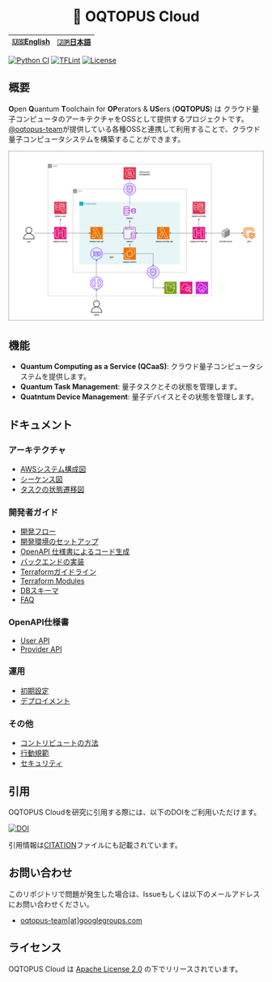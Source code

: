 <div align="center">

<h1> 🐙 OQTOPUS Cloud </h1>

<table>
  <thead>
    <tr>
      <th style="text-align:center"><a href="../">🇺🇸English</a></th>
      <th style="text-align:center"><a href="../jp/">🇯🇵日本語</a></th>
    </tr>
  </thead>
</table>

</div>

[![Python CI](https://github.com/oqtopus-team/oqtopus-cloud/actions/workflows/python-ci.yaml/badge.svg)](https://github.com/oqtopus-team/oqtopus-cloud/actions/workflows/python-ci.yaml) [![TFLint](https://github.com/oqtopus-team/oqtopus-cloud/actions/workflows/tflint.yaml/badge.svg)](https://github.com/oqtopus-team/oqtopus-cloud/actions/workflows/tflint.yaml) [![License](https://img.shields.io/badge/License-Apache_2.0-blue.svg)](https://opensource.org/licenses/Apache-2.0)

## 概要

**O**pen **Q**uantum **T**oolchain for **OP**erators & **US**ers (**OQTOPUS**) は クラウド量子コンピュータのアーキテクチャをOSSとして提供するプロジェクトです。
[@oqtopus-team](https://github.com/oqtopus-team)が提供している各種OSSと連携して利用することで、クラウド量子コンピュータシステムを構築することができます。

![OQTOPUS Cloud](../asset/aws_system_architecture_diagram_overview.drawio.png)

## 機能

- **Quantum Computing as a Service (QCaaS)**: クラウド量子コンピュータシステムを提供します。
- **Quantum Task Management**: 量子タスクとその状態を管理します。
- **Quatntum Device Management**: 量子デバイスとその状態を管理します。

## ドキュメント

### アーキテクチャ

- [AWSシステム構成図](./architecture/aws_system_architecture_diagram.md)
- [シーケンス図](./architecture/sequence_diagram.md)
- [タスクの状態遷移図](./architecture/task_state_transition_diagram.md)

### 開発者ガイド

- [開発フロー](./developer_guidelines/index.md)
- [開発環境のセットアップ](./developer_guidelines/setup.md)
- [OpenAPI 仕様書によるコード生成](./developer_guidelines/openapi.md)
- [バックエンドの実装](./developer_guidelines/backend.md)
- [Terraformガイドライン](./developer_guidelines/terraform_guidelines.md)
- [Terraform Modules](./terraform_modules/README.md)
- [DBスキーマ](./schema/README.md)
- [FAQ](./ja/developer_guidelines/faq.md)

### OpenAPI仕様書

- [User API](./oas/user/openapi.yaml)
- [Provider API](./oas/provider/openapi.yaml)

### 運用

- [初期設定](./operation/setup.md)
- [デプロイメント](./operation/deployment.md)

### その他

- [コントリビュートの方法](./CONTRIBUTING.md)
- [行動規範](./CODE_OF_CONDUCT.md)
- [セキュリティ](./SECURITY.md)

## 引用

OQTOPUS Cloudを研究に引用する際には、以下のDOIをご利用いただけます。

[![DOI](https://zenodo.org/badge/DOI/10.5281/zenodo.13677664.svg)](https://doi.org/10.5281/zenodo.13677664)

引用情報は[CITATION](https://github.com/oqtopus-team/oqtopus-cloud/blob/main/CITATION.cff)ファイルにも記載されています。

## お問い合わせ

このリポジトリで問題が発生した場合は、Issueもしくは以下のメールアドレスにお問い合わせください。

- [oqtopus-team[at]googlegroups.com](mailto:oqtopus-team[at]googlegroups.com)

## ライセンス

OQTOPUS Cloud は [Apache License 2.0](https://github.com/oqtopus-team/oqtopus-cloud/blob/main/LICENSE) の下でリリースされています。
